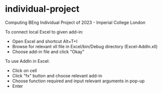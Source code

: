 # individual-project
Computing BEng Individual Project of 2023 - Imperial College London

To connect local Excel to given add-in:
- Open Excel and shortcut Alt+T+I
- Browse for relevant xll file in Excel/bin/Debug directory (Excel-AddIn.xll)
- Choose add-in file and click "Okay"

To use AddIn in Excel:
- Click on cell
- Click "fx" button and choose relevant add-in
- Choose function required and input relevant arguments in pop-up
- Enter
